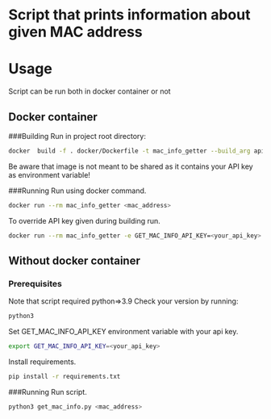 # Script that prints information about given MAC address

# Usage

Script can be run both in docker container or not

## Docker container

###Building
Run in project root directory:
```bash
docker  build -f . docker/Dockerfile -t mac_info_getter --build_arg api_key=<your_api_key>
```
Be aware that image is not meant to be shared as it contains your API key as environment variable!

###Running
Run using docker command.
```bash
docker run --rm mac_info_getter <mac_address>
```
To override API key given during building run.
```bash
docker run --rm mac_info_getter -e GET_MAC_INFO_API_KEY=<your_api_key> <mac_address>
```

## Without docker container
### Prerequisites
Note that script required python=>3.9
Check your version by running:
```bash
python3
```

Set GET_MAC_INFO_API_KEY environment variable with your api key.
```bash
export GET_MAC_INFO_API_KEY=<your_api_key>
```
Install requirements.
```bash
pip install -r requirements.txt
```
###Running
Run script.
```bash
python3 get_mac_info.py <mac_address>
```


